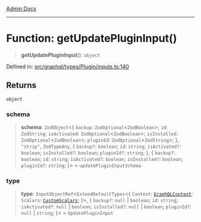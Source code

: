 [Admin Docs](/)

***

# Function: getUpdatePluginInput()

> **getUpdatePluginInput**(): `object`

Defined in: [src/graphql/types/Plugin/inputs.ts:140](https://github.com/Sourya07/talawa-api/blob/2dc82649c98e5346c00cdf926fe1d0bc13ec1544/src/graphql/types/Plugin/inputs.ts#L140)

## Returns

`object`

### schema

> **schema**: `ZodObject`\<\{ `backup`: `ZodOptional`\<`ZodBoolean`\>; `id`: `ZodString`; `isActivated`: `ZodOptional`\<`ZodBoolean`\>; `isInstalled`: `ZodOptional`\<`ZodBoolean`\>; `pluginId`: `ZodOptional`\<`ZodString`\>; \}, `"strip"`, `ZodTypeAny`, \{ `backup?`: `boolean`; `id`: `string`; `isActivated?`: `boolean`; `isInstalled?`: `boolean`; `pluginId?`: `string`; \}, \{ `backup?`: `boolean`; `id`: `string`; `isActivated?`: `boolean`; `isInstalled?`: `boolean`; `pluginId?`: `string`; \}\> = `updatePluginInputSchema`

### type

> **type**: `InputObjectRef`\<`ExtendDefaultTypes`\<\{ `Context`: [`GraphQLContext`](../../../../context/type-aliases/GraphQLContext.md); `Scalars`: [`CustomScalars`](../../../../scalars/type-aliases/CustomScalars.md); \}\>, \{ `backup?`: `null` \| `boolean`; `id`: `string`; `isActivated?`: `null` \| `boolean`; `isInstalled?`: `null` \| `boolean`; `pluginId?`: `null` \| `string`; \}\> = `UpdatePluginInput`
